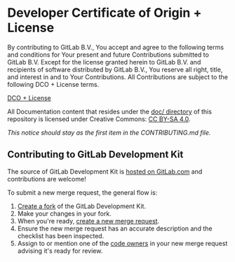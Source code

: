 # Developer Certificate of Origin + License

By contributing to GitLab B.V., You accept and agree to the following terms and
conditions for Your present and future Contributions submitted to GitLab B.V.
Except for the license granted herein to GitLab B.V. and recipients of software
distributed by GitLab B.V., You reserve all right, title, and interest in and to
Your Contributions. All Contributions are subject to the following DCO + License
terms.

[DCO + License](https://gitlab.com/gitlab-org/dco/blob/master/README.md)

All Documentation content that resides under the [doc/ directory](/doc) of this
repository is licensed under Creative Commons:
[CC BY-SA 4.0](https://creativecommons.org/licenses/by-sa/4.0/).

_This notice should stay as the first item in the CONTRIBUTING.md file._

## Contributing to GitLab Development Kit

The source of GitLab Development Kit is [hosted on
GitLab.com](https://gitlab.com/gitlab-org/gitlab-development-kit/) and
contributions are welcome!

To submit a new merge request, the general flow is:

1. [Create a fork](https://docs.gitlab.com/ee/user/project/repository/forking_workflow.html#creating-a-fork) of the GitLab Development Kit.
1. Make your changes in your fork.
1. When you're ready, [create a new merge request](https://docs.gitlab.com/ee/user/project/merge_requests/creating_merge_requests.html).
1. Ensure the new merge request has an accurate description and the checklist has been inspected.
1. Assign to or mention one of the [code owners](https://gitlab.com/gitlab-org/gitlab-development-kit/-/blob/master/.gitlab/CODEOWNERS) in your new merge request advising it's ready for review.
